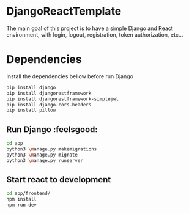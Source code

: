 # DjangoReactTemplate

 The main goal of this project is to have a simple Django and React environment, with login, logout, registration, token authorization, etc...


# Dependencies

 Install the dependencies bellow before run Django

```bash
pip install django
pip install djangorestframework
pip install djangorestframework-simplejwt
pip install django-cors-headers
pip install pillow
```
 
## Run Django :feelsgood:

```bash
cd app
python3 \manage.py makemigrations
python3 \manage.py migrate
python3 \manage.py runserver
```

## Start react to development

```bash
cd app/frontend/
npm install
npm run dev
```